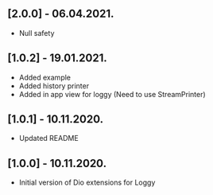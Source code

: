 ## [2.0.0] - 06.04.2021.

- Null safety

## [1.0.2] - 19.01.2021.

- Added example
- Added history printer
- Added in app view for loggy (Need to use StreamPrinter)

## [1.0.1] - 10.11.2020.

- Updated README

## [1.0.0] - 10.11.2020.

- Initial version of Dio extensions for Loggy